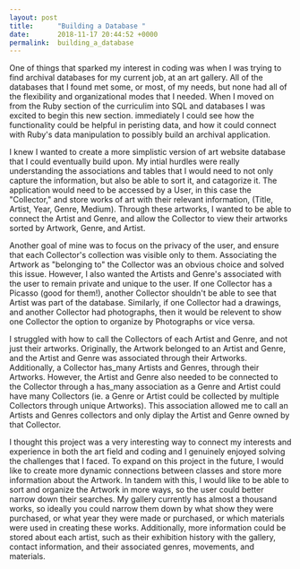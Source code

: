 ```yaml
---
layout: post
title:      "Building a Database "
date:       2018-11-17 20:44:52 +0000
permalink:  building_a_database
---
```



One of things that sparked my interest in coding was when I was trying to find archival databases for my current job, at an art gallery. All of the databases that I found met some, or most, of my needs, but none had all of the flexibility and organizational modes that I needed. When I moved on from the Ruby section of the curriculim into SQL and databases I was excited to begin this new section. immediately I could see how the functionality could be helpful in peristing data, and how it could connect with Ruby's data manipulation to possibly build an archival application.

I knew I wanted to create a more simplistic version of art website database that I could eventually build upon. My intial hurdles were really understanding the associations and tables that I would need to not only capture the information, but also be able to sort it, and catagorize it. The application would need to be accessed by a User, in this case the "Collector," and store works of art with their relevant information, (Title, Artist, Year, Genre, Medium). Through these artworks, I wanted to be able to connect the Artist and Genre, and allow the Collector to view their artworks sorted by Artwork, Genre, and Artist. 

Another goal of mine was to focus on the privacy of the user, and ensure that each Collector's collection was visible only to them. Associating the Artwork as "belonging to" the Collector was an obvious choice and solved this issue. However, I also wanted the Artists and Genre's associated with the user to remain private and unique to the user. If one Collector has a Picasso (good for them!), another Collector shouldn't be able to see that Artist was part of the database. Similarly, if one Collector had a drawings, and another Collector had photographs, then it would be relevent to show one Collector the option to organize by Photographs or vice versa.

I struggled with how to call the Collectors of each Artist and Genre, and not just their artworks.  Originally, the Artwork belonged to an Artist and Genre, and the Artist and Genre was associated through their Artworks.  Additionally, a Collector has_many Artists and Genres, through their Artworks. However, the Artist and Genre also needed to be connected to the Collector through a has_many association as a Genre and Artist could have many Collectors (ie. a Genre or Artist could be collected by multiple Collectors through unique Artworks). This association allowed me to call an Artists and Genres collectors and only diplay the Artist and Genre owned by that Collector.

I thought this project was a very interesting way to connect my interests and experience in both the art field and coding and I genuinely enjoyed solving the challenges that I faced. To expand on this project in the future, I would like to create more dynamic connections between classes and store more information about the Artwork. In tandem with this, I would like to be able to sort and organize the Artwork in more ways, so the user could better narrow down their searches. My gallery currently has almost a thousand works, so ideally you could narrow them down by what show they were purchased, or what year they were made or purchased, or which materials were used in creating these works. Additionally, more information could be stored about each artist, such as their exhibition history with the gallery, contact information, and their associated genres, movements, and materials. 
